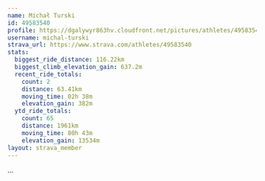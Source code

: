 ```yaml
---
name: Michał Turski
id: 49583540
profile: https://dgalywyr863hv.cloudfront.net/pictures/athletes/49583540/14729338/1/large.jpg
username: michal-turski
strava_url: https://www.strava.com/athletes/49583540
stats:
  biggest_ride_distance: 116.22km
  biggest_climb_elevation_gain: 637.2m
  recent_ride_totals:
    count: 2
    distance: 63.41km
    moving_time: 02h 38m
    elevation_gain: 382m
  ytd_ride_totals:
    count: 65
    distance: 1961km
    moving_time: 80h 43m
    elevation_gain: 13534m
layout: strava_member
--- 
```

...
